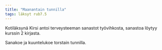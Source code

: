 ```yaml
---
title: "Maanantain tunnilla"
tags: läksyt rub7.5
---
```


Kotiläksynä Kirsi antoi terveysteeman sanastot työvihkosta, sanastoa löytyy kurssin 2 kirjasta.

Sanakoe ja kuuntelukoe torstain tunnilla.